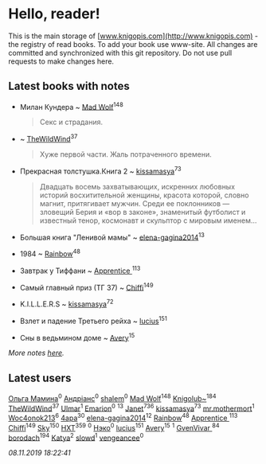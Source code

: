 # Hello, reader!
This is the main storage of [www.knigopis.com](http://www.knigopis.com) - the registry of read books.
To add your book use www-site. All changes are committed and synchronized with this git repository.
Do not use pull requests to make changes here.


## Latest books with notes
* Милан Кундера ~ [Mad Wolf](users/947/94738840-vkontakte)<sup>148</sup>
    > Секс и страдания.

*  ~ [TheWildWind](users/262/262062207519652-facebook)<sup>37</sup>
    > Хуже первой части. Жаль потраченного времени.

* Прекрасная толстушка.Книга 2 ~ [kissamasya](users/684/68439978-vkontakte)<sup>73</sup>
    > Двадцать восемь захватывающих, искренних любовных историй восхитительной женщины, красота которой, словно магнит, притягивает мужчин. Среди ее поклонников — зловещий Берия и «вор в законе», знаменитый футболист и известный тенор, космонавт и скульптор с мировым именем…

* Большая книга "Ленивой мамы" ~ [elena-gagina2014](users/208/208969292-yandex)<sup>13</sup>

* 1984 ~ [Rainbow](users/109/109787328219839805802-google)<sup>48</sup>

* Завтрак у Тиффани ~ [Apprentice ](users/528/52821952-vkontakte)<sup>113</sup>

* Самый главный приз (ТГ 37) ~ [Chiffi](users/105/105831994080785626680-google)<sup>149</sup>

* K.I.L.L.E.R.S ~ [kissamasya](users/684/68439978-vkontakte)<sup>72</sup>

* Взлет и падение Третьего рейха ~ [lucius](users/838/83820536-yandex)<sup>151</sup>

* Сны в ведьмином доме ~ [Avery](users/567/56734832-yandex)<sup>15</sup>


_More notes [here](latest_books_with_notes.md)._


## Latest users
[Ольга Мамина](users/682/6824695122213409460-mailru)<sup>0</sup> 
[Андріанс](users/162/1620750431522129-facebook)<sup>0</sup> 
[shalem](users/169/16930265-vkontakte)<sup>0</sup> 
[Mad Wolf](users/947/94738840-vkontakte)<sup>148</sup> 
[Knigolub~](users/111/111878597279669641685-google)<sup>184</sup> 
[TheWildWind](users/262/262062207519652-facebook)<sup>37</sup> 
[Ulmar](users/113/113895331373311240811-google)<sup>1</sup> 
[Emarion](users/107/107867265355294835155-google)<sup>0</sup> 
[](users/270/270444099499-odnoklassniki)<sup>13</sup> 
[Janet](users/108/108113656204404967440-google)<sup>736</sup> 
[kissamasya](users/684/68439978-vkontakte)<sup>73</sup> 
[mr.mothermort](users/404/404721939-vkontakte)<sup>1</sup> 
[Woc4onok213](users/103/103474005216004236389-google)<sup>6</sup> 
[4apa](users/117/117392596378069249667-google)<sup>30</sup> 
[elena-gagina2014](users/208/208969292-yandex)<sup>12</sup> 
[Rainbow](users/109/109787328219839805802-google)<sup>48</sup> 
[Apprentice ](users/528/52821952-vkontakte)<sup>113</sup> 
[Chiffi](users/105/105831994080785626680-google)<sup>149</sup> 
[Sky](users/118/118049897850017649660-google)<sup>150</sup> 
[HXT](users/100/100002563462782-facebook)<sup>359</sup> 
[](users/113/113684692562807406011-google)<sup>0</sup> 
[Нэко](users/659/659175577868030-facebook)<sup>0</sup> 
[lucius](users/838/83820536-yandex)<sup>151</sup> 
[Avery](users/567/56734832-yandex)<sup>15</sup> 
[](users/116/116624392380281660529-google)<sup>1</sup> 
[GvenVivar ](users/158/158266434925901-facebook)<sup>84</sup> 
[borodach](users/157/15706320-vkontakte)<sup>194</sup> 
[Katya](users/552/55239754-vkontakte)<sup>2</sup> 
[slowd](users/103/103100437955997490081-google)<sup>1</sup> 
[vengeancee](users/204/20441347-vkontakte)<sup>0</sup> 


_08.11.2019 18:22:41_
